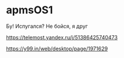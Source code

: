 # apmsOS1
Бу! Испугался? Не бойся, я друг

https://telemost.yandex.ru/j/51386425740473


https://y99.in/web/desktop/page/1971629
